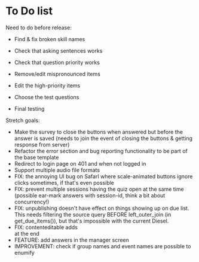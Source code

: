 # To Do list

Need to do before release:

- Find & fix broken skill names

- Check that asking sentences works
- Check that question priority works
- Remove/edit mispronounced items
- Edit the high-priority items
- Choose the test questions
- Final testing

Stretch goals:
- Make the survey to close the buttons when answered but before the answer is saved (needs to join the event of closing the buttons & getting response from server)
- Refactor the error section and bug reporting functionality to be part of the base template
- Redirect to login page on 401 and when not logged in
- Support multiple audio file formats
- FIX: the annoying UI bug on SafarI where scale-animated buttons ignore clicks sometimes, if that's even possible
- FIX: prevent multiple sessions having the quiz open at the same time (possible ear-mark answers with session-id, think a bit about concurrency!)
- FIX: unpublishing doesn't have effect on things showing up on due list. This needs filtering the source query BEFORE left_outer_join (in get_due_items()), but that's impossible with the current Diesel.
- FIX: contenteditable adds <br> at the end
- FEATURE: add answers in the manager screen
- IMPROVEMENT: check if group names and event names are possible to enumify
